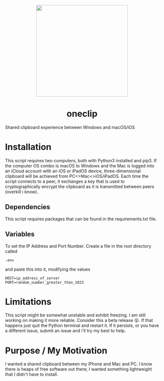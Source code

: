 <div align="center">
  <img src="https://user-images.githubusercontent.com/84752451/153381548-b64ed2b9-5372-4cb2-bf6f-292ac16017e3.png" height="300">
  
  # oneclip
  
</div>
Shared clipboard experience between Windows and macOS/iOS

#  Installation
This script requires two computers, both with Python3 installed and pip3. If the computer OS combo is macOS to Windows and the Mac is logged into an iCloud account with an iOS or iPadOS device, three-dimensional clipboard will be achieved from PC<>Mac<>iOS/iPadOS. Each time the script connects to a peer, it exchanges a key that is used to cryptographically encrypt the clipboard as it is transmitted between peers (overkill i know).

## Dependencies
This script requires packages that can be found in the requirements.txt file.

## Variables
To set the IP Address and Port Number. Create a file in the root directory called 
```
.env
```
and paste this into it, modifying the values
```
HOST=ip_address_of_server
PORT=random_number_greater_than_1023
```

# Limitations
This script might be somewhat unstable and exhibit freezing. I am still working on making it more reliable. Consider this a beta release :stuck_out_tongue_winking_eye:. If that happens just quit the Python terminal and restart it. If it persists, or you have a different issue, submit an issue and i'll try my best to help.

# Purpose / My Motivation
I wanted a shared clipboard between my iPhone and Mac and PC. I know there is heaps of free software out there; I wanted something lightweight that I didn't have to install.
